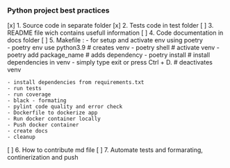 


### Python project best practices

[x] 1. Source code in separate folder
[x] 2. Tests code in test folder
[ ] 3. README file wich contains usefull information
[ ] 4. Code documentation in docs folder
[ ] 5. Makefile :
    - for setup and activate env using poetry  
        - poetry env use python3.9  # creates venv
        - poetry shell  # activate venv
        - poetry add package_name  # adds dependency
        - poetry install  # install dependencies in venv
        - simply type exit or press Ctrl + D.  # deactivates venv


    - install dependencies from requirements.txt
    - run tests
    - run coverage
    - black - formating
    - pylint code quality and error check
    - Dockerfile to dockerize app
    - Run docker container locally
    - Push docker container
    - create docs
    - cleanup 
[ ] 6. How to contribute md file
[ ] 7. Automate tests and formarating, continerization and push
